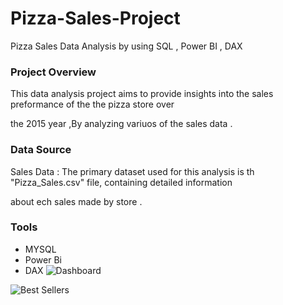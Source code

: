 # Pizza-Sales-Project
Pizza Sales Data Analysis by using SQL , Power BI , DAX 

### Project Overview
  This data analysis project aims to provide insights into the sales preformance of the the pizza store over
  
the 2015 year ,By analyzing variuos of the sales data .
### Data Source
  Sales Data : The primary dataset used for this analysis is th "Pizza_Sales.csv" file, containing detailed information 
  
  about ech sales made by store .

  ### Tools
  - MYSQL 
  - Power Bi
  - DAX
![Dashboard](https://github.com/user-attachments/assets/11291a7a-6c59-4c75-a363-c7fe607273ee)


![Best Sellers](https://github.com/user-attachments/assets/84405001-65b5-4b94-83c6-2b86196fb9ad)
